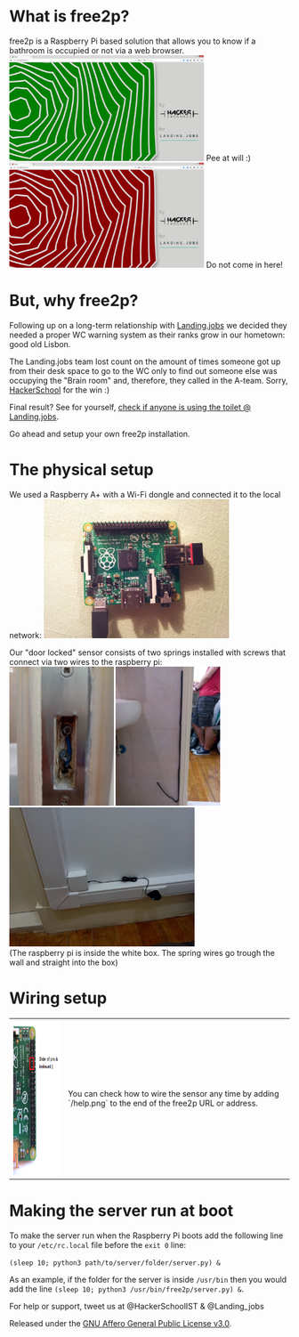 # What is free2p?

free2p is a Raspberry Pi based solution that allows you to know if a bathroom is occupied or not via a web browser.
<br>
<img src="https://github.com/HackerSchool/free2p/blob/master/media/5free2p.PNG" width="350" >
Pee at will :)
<br>
<img src="https://github.com/HackerSchool/free2p/blob/master/media/6busy2p.PNG" width="350" >
Do not come in here!

# But, why free2p?

Following up on a long-term relationship with [Landing.jobs](https://landing.jobs) we decided they needed a proper WC warning system as their ranks grow in our hometown: good old Lisbon.

The Landing.jobs team lost count on the amount of times someone got up from their desk space to go to the WC only to find out someone else was occupying the "Brain room" and, therefore, they called in the A-team. Sorry, [HackerSchool](http://hackerschool.io) for the win :)

Final result? See for yourself, [check if anyone is using the toilet @ Landing.jobs](http://wc.landing.jobs).

Go ahead and setup your own free2p installation.

# The physical setup

We used a Raspberry A+ with a Wi-Fi dongle and connected it to the local network:
<img src="https://github.com/HackerSchool/free2p/blob/master/media/1raspAplus.jpg" height="250">

Our "door locked" sensor consists of two springs installed with screws that connect via two wires to the raspberry pi:
<br>
<img src="https://github.com/HackerSchool/free2p/blob/master/media/2Lock.jpg" height="250">
<img src="https://github.com/HackerSchool/free2p/blob/master/media/3Inside.jpg" height="250">
<img src="https://github.com/HackerSchool/free2p/blob/master/media/4Outside.jpg" height="250">
<br>
(The raspberry pi is inside the white box. The spring wires go trough the wall and straight into the box)

# Wiring setup

<table>
    <tr>
        <td><img src="https://github.com/HackerSchool/free2p/blob/master/help.png" height="280" ></td>
        <td>You can check how to wire the sensor any time by adding `/help.png` to the end of the free2p URL or address.</td>
    </tr>
</table>

# Making the server run at boot

To make the server run when the Raspberry Pi boots add the following line to your `/etc/rc.local` file before the `exit 0` line:

`(sleep 10; python3 path/to/server/folder/server.py) &`

As an example, if the folder for the server is inside `/usr/bin` then you would add the line `(sleep 10; python3 /usr/bin/free2p/server.py) &`.

For help or support, tweet us at @HackerSchoolIST & @Landing_jobs

Released under the [GNU Affero General Public License v3.0](http://choosealicense.com/licenses/agpl-3.0/).
